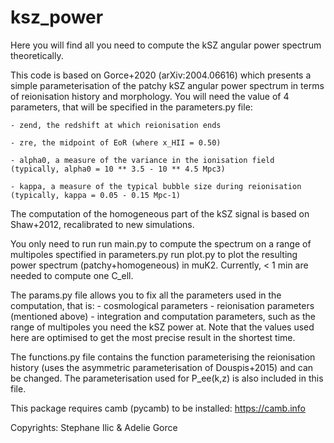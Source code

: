 # ksz_power

Here you will find all you need to compute the kSZ angular power spectrum theoretically.


This code is based on Gorce+2020 (arXiv:2004.06616) which presents a simple parameterisation of the patchy kSZ angular power spectrum in terms of reionisation history and morphology. You will need the value of 4 parameters, that will be specified in the parameters.py file:

	- zend, the redshift at which reionisation ends
	
	- zre, the midpoint of EoR (where x_HII = 0.50)
	
	- alpha0, a measure of the variance in the ionisation field (typically, alpha0 = 10 ** 3.5 - 10 ** 4.5 Mpc3)
	
	- kappa, a measure of the typical bubble size during reionisation (typically, kappa = 0.05 - 0.15 Mpc-1)

The computation of the homogeneous part of the kSZ signal is based on Shaw+2012, recalibrated to new simulations.


You only need to run
	run main.py 
to compute the spectrum on a range of multipoles spectified in parameters.py
	run plot.py
to plot the resulting power spectrum (patchy+homogeneous) in muK2.
Currently, < 1 min are needed to compute one C_ell.


The params.py file allows you to fix all the parameters used in the computation, that is:
	- cosmological parameters
	- reionisation parameters (mentioned above)
	- integration and computation parameters, such as the range of multipoles you need the kSZ power at. Note that the values used here are optimised to get the most precise result in the shortest time.

The functions.py file contains the function parameterising the reionisation history (uses the asymmetric parameterisation of Douspis+2015) and can be changed.
The parameterisation used for P_ee(k,z) is also included in this file.


This package requires camb (pycamb) to be installed: https://camb.info

Copyrights: Stephane Ilic & Adelie Gorce
